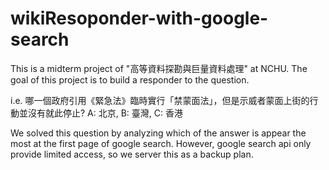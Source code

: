 # wikiResoponder-with-google-search
This is a midterm project of "高等資料探勘與巨量資料處理" at NCHU.
The goal of this project is to build a responder to the question.

i.e. 哪一個政府引用《緊急法》臨時實行「禁蒙面法」，但是示威者蒙面上街的行動並沒有就此停止?
A: 北京, B: 臺灣, C: 香港

We solved this question by analyzing which of the answer is appear the most at the first page of google search.
However, google search api only provide limited access, so we server this as a backup plan.
